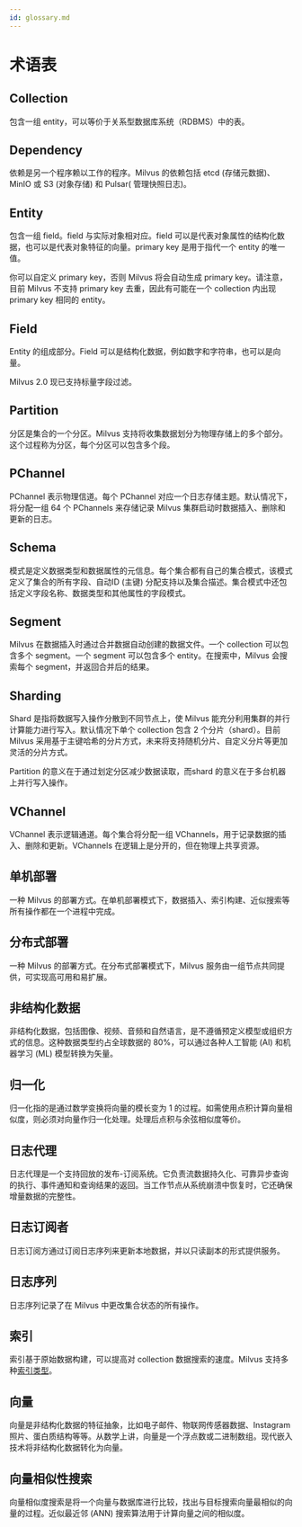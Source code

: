 ```yaml
---
id: glossary.md
---
```


# 术语表

## Collection
包含一组 entity，可以等价于关系型数据库系统（RDBMS）中的表。

## Dependency

依赖是另一个程序赖以工作的程序。Milvus 的依赖包括 etcd (存储元数据)、MinIO 或 S3 (对象存储) 和 Pulsar( 管理快照日志)。

## Entity
包含一组 field。field 与实际对象相对应。field 可以是代表对象属性的结构化数据，也可以是代表对象特征的向量。primary key 是用于指代一个 entity 的唯一值。

<div class="alert note">
你可以自定义 primary key，否则 Milvus 将会自动生成 primary key。请注意，目前 Milvus 不支持 primary key 去重，因此有可能在一个 collection 内出现 primary key 相同的 entity。
</div>

## Field
Entity 的组成部分。Field 可以是结构化数据，例如数字和字符串，也可以是向量。

<div class="alert note">
Milvus 2.0 现已支持标量字段过滤。
</div>

## Partition
分区是集合的一个分区。Milvus 支持将收集数据划分为物理存储上的多个部分。这个过程称为分区，每个分区可以包含多个段。

## PChannel
PChannel 表示物理信道。每个 PChannel 对应一个日志存储主题。默认情况下，将分配一组 64 个 PChannels 来存储记录 Milvus 集群启动时数据插入、删除和更新的日志。

## Schema
模式是定义数据类型和数据属性的元信息。每个集合都有自己的集合模式，该模式定义了集合的所有字段、自动ID (主键) 分配支持以及集合描述。集合模式中还包括定义字段名称、数据类型和其他属性的字段模式。

## Segment
Milvus 在数据插入时通过合并数据自动创建的数据文件。一个 collection 可以包含多个 segment。一个 segment 可以包含多个 entity。在搜索中，Milvus 会搜索每个 segment，并返回合并后的结果。

## Sharding
Shard 是指将数据写入操作分散到不同节点上，使 Milvus 能充分利用集群的并行计算能力进行写入。默认情况下单个 collection 包含 2 个分片（shard）。目前 Milvus 采用基于主键哈希的分片方式，未来将支持随机分片、自定义分片等更加灵活的分片方式。

<div class="alert note">
Partition 的意义在于通过划定分区减少数据读取，而shard 的意义在于多台机器上并行写入操作。
</div>

## VChannel
VChannel 表示逻辑通道。每个集合将分配一组 VChannels，用于记录数据的插入、删除和更新。VChannels 在逻辑上是分开的，但在物理上共享资源。


## 单机部署
一种 Milvus 的部署方式。在单机部署模式下，数据插入、索引构建、近似搜索等所有操作都在一个进程中完成。

## 分布式部署
一种 Milvus 的部署方式。在分布式部署模式下，Milvus 服务由一组节点共同提供，可实现高可用和易扩展。

## 非结构化数据
非结构化数据，包括图像、视频、音频和自然语言，是不遵循预定义模型或组织方式的信息。这种数据类型约占全球数据的 80%，可以通过各种人工智能 (AI) 和机器学习 (ML) 模型转换为矢量。

## 归一化
归一化指的是通过数学变换将向量的模长变为 1 的过程。如需使用点积计算向量相似度，则必须对向量作归一化处理。处理后点积与余弦相似度等价。

## 日志代理
日志代理是一个支持回放的发布-订阅系统。它负责流数据持久化、可靠异步查询的执行、事件通知和查询结果的返回。当工作节点从系统崩溃中恢复时，它还确保增量数据的完整性。

## 日志订阅者
日志订阅方通过订阅日志序列来更新本地数据，并以只读副本的形式提供服务。

## 日志序列
日志序列记录了在 Milvus 中更改集合状态的所有操作。


## 索引
索引基于原始数据构建，可以提高对 collection 数据搜索的速度。Milvus 支持多种[索引类型](index.md)。


## 向量
向量是非结构化数据的特征抽象，比如电子邮件、物联网传感器数据、Instagram 照片、蛋白质结构等等。从数学上讲，向量是一个浮点数或二进制数组。现代嵌入技术将非结构化数据转化为向量。

## 向量相似性搜索
向量相似度搜索是将一个向量与数据库进行比较，找出与目标搜索向量最相似的向量的过程。近似最近邻 (ANN) 搜索算法用于计算向量之间的相似度。
